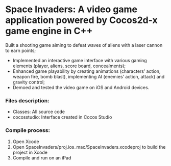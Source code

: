 # Space Invaders: A video game application powered by Cocos2d-x game engine in C++

Built a shooting game aiming to defeat waves of aliens with a laser cannon to earn points;

-	Implemented an interactive game interface with various gaming elements (player, aliens, score board, concealments);
-	Enhanced game playability by creating animations (characters’ action, weapon fire, bomb blast), implementing AI (enemies’ action, attack) and gravity control;
-	Demoed and tested the video game on iOS and Android devices.


	
### Files description:

-	Classes: All source code 
-	cocosstudio: Interface created in Cocos Studio

	
### Compile process:

1. Open Xcode
2. Open SpaceInvaders/proj.ios_mac/SpaceInvaders.xcodeproj to build the project in Xcode
3. Compile and run on an iPad